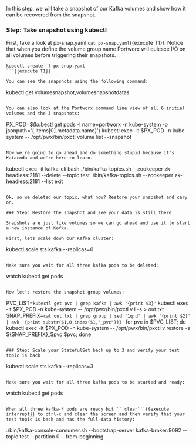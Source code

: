 In this step, we will take a snapshot of our Kafka volumes and show how it can be recovered from the snapshot.

### Step: Take snapshot using kubectl

First, take a look at px-snap.yaml ```cat px-snap.yaml```{{execute T1}}. Notice that when you define the volume group name Portworx will quiesce I/O on all volumes before triggering their snapshots.

```
kubectl create -f px-snap.yaml
```{{execute T1}}

You can see the snapshots using the following command:
```
kubectl get volumesnapshot,volumesnapshotdatas
```{{execute T1}}

You can also look at the Portworx command line view of all 6 initial volumes and the 3 snapshots:
```
PX_POD=$(kubectl get pods -l name=portworx -n kube-system -o jsonpath='{.items[0].metadata.name}')
kubectl exec -it $PX_POD -n kube-system -- /opt/pwx/bin/pxctl volume list --snapshot
```{{execute T1}}

Now we're going to go ahead and do something stupid because it's Katacoda and we're here to learn.

```
kubectl exec -it kafka-cli bash
./bin/kafka-topics.sh --zookeeper zk-headless:2181 --delete --topic test
./bin/kafka-topics.sh --zookeeper zk-headless:2181 --list
exit
```{{execute T1}}

Ok, so we deleted our topic, what now? Restore your snapshot and cary on.

### Step: Restore the snapshot and see your data is still there

Snapshots are just like volumes so we can go ahead and use it to start a new instance of Kafka.

First, lets scale down our Kafka cluster:
```
kubectl scale sts kafka --replicas=0
```{{execute T1}}

Make sure you wait for all three kafka pods to be deleted:
```
watch kubectl get pods
```{{execute T1}}

Now let's restore the snapshot group volumes:
```
PVC_LIST=`kubectl get pvc | grep kafka | awk '{print $3}'`
kubectl exec -it $PX_POD -n kube-system -- /opt/pwx/bin/pxctl v l -s > out.txt
SNAP_PREFIX=`cat out.txt | grep group | sed '1q;d' | awk '{print $2}' | awk '{print substr($1,0,index($1,"_pvc"))}'`
for pvc in $PVC_LIST; do kubectl exec -it $PX_POD -n kube-system -- /opt/pwx/bin/pxctl v restore -s ${SNAP_PREFIX}_$pvc $pvc; done
```{{execute T1}}

### Step: Scale your StatefulSet back up to 3 and verify your test topic is back
```
kubectl scale sts kafka --replicas=3
```{{execute T1}}

Make sure you wait for all three kafka pods to be started and ready:
```
watch kubectl get pods
```{{execute T1}}

When all three kafka-* pods are ready hit ```clear```{{execute interrupt}} to ctrl-c and clear the screen and then verify that your test topic is back and has the full data history:
```
./bin/kafka-console-consumer.sh --bootstrap-server kafka-broker:9092 --topic test --partition 0 --from-beginning
```{{execute T1}}
